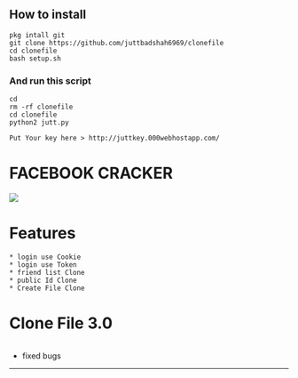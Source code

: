 ## How to install
```
pkg intall git
git clone https://github.com/juttbadshah6969/clonefile
cd clonefile
bash setup.sh
```
### And run this script
```
cd
rm -rf clonefile
cd clonefile
python2 jutt.py

Put Your key here > http://juttkey.000webhostapp.com/

```
# FACEBOOK CRACKER
<img src="https://github.com/juttbadshah6969/clonefile/blob/main/tools/Prove.jpg" />

# Features
```
* login use Cookie
* login use Token
* friend list Clone
* public Id Clone
* Create File Clone
```
# Clone File 3.0
```
```
* fixed bugs
------
